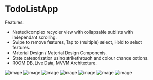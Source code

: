# TodoListApp

Features:
- Nested/complex recycler view with collapsable sublists with independant scrolling.
- Swipe to remove features, Tap to (multiple) select, Hold to select features.
- Material Design / Material Design Components.
- State categorization using strikethrough and colour change options.
- ROOM DB, Live Data, MVVM Architecture.



![image](https://user-images.githubusercontent.com/46603998/163383363-e46c7139-a83c-4f01-976d-59a1afb37550.png)
![image](https://user-images.githubusercontent.com/46603998/163383718-371afe05-b67b-457c-beb9-04c28e40efa9.png)
![image](https://user-images.githubusercontent.com/46603998/163383912-73c27d5e-b4ad-4296-98c3-3a395756b8c9.png)
![image](https://user-images.githubusercontent.com/46603998/163383936-d8e8383e-111b-4b77-9ab2-41a7bf8c3285.png)
![image](https://user-images.githubusercontent.com/46603998/163384069-11db0d20-7375-48d3-9eae-caeb05c4e3fb.png)
![image](https://user-images.githubusercontent.com/46603998/163384122-8812ed5c-9c31-4a31-912d-636cd190d49e.png)
![image](https://user-images.githubusercontent.com/46603998/163384215-092a793b-6a6a-4159-bc87-c52c55b831d4.png)
